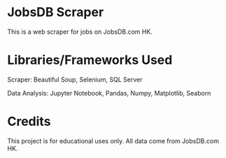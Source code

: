 # JobsDB Scraper

This is a web scraper for jobs on JobsDB.com HK.

# Libraries/Frameworks Used

Scraper: Beautiful Soup, Selenium, SQL Server

Data Analysis: Jupyter Notebook, Pandas, Numpy, Matplotlib, Seaborn

# Credits

This project is for educational uses only. All data come from JobsDB.com HK.
